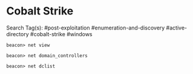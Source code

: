# Cobalt Strike

Search Tag(s): #post-exploitation #enumeration-and-discovery #active-directory #cobalt-strike #windows

```
beacon> net view

beacon> net domain_controllers

beacon> net dclist
```